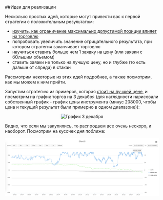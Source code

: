 ##Идеи для реализации

Несколько простых идей, которые могут привести вас к первой стратегии с положительным результатом:

  - [изучить, как ограничение максимально допустимой позиции влияет на торговлю](#max_executed_amount)
  - попробовать увеличить значение отрицательного результата, при котором стратегия заканчивает торговлю
  - научиться ставить больше чем 1 заявку на цену (или заявки с бОльшим объемом)
  - ставить заяаки не только на лучшую цену, но и глубже (то есть дальше от спреда) в стакан
  
Рассмотрим некоторые из этих идей подробнее, а также посмотрим, как мы можем к ним прийти.

<a name="max_executed_amount"></a>
Запустим стратегию из примеров, которая [стоит на лучшей цене](examples.md#stay_on_best_price), и посмотрим на график торгов на 3 декабря (для наглядности нарисовали собственный график - график цены инструмента (минус 208000, чтобы цена и текущий результат были примерно в одном диапазоне)):

<p align="center">
<img src="img/charts_3_december_full.png" alt="График 3 декабря">
</p>

Видно, что если мы закупились, то распродаем все очень нескоро, и наоборот. Посмотрим на кусочек дня поближе:

<p align="center">
<img src="img/charts_3_december_part.png" alt="График 3 декабря часть">
</p>